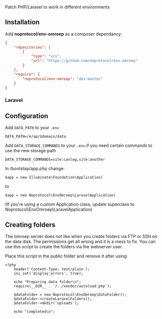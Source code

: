 Patch PHP/Laravel to work in different environments

## Installation

Add **noprotocol/env-omroep** as a composer dependancy:

```json
{
    "repositories": [
        {
            "type": "vcs",
            "url": "https://github.com/noprotocol/env-omroep"
        }
    ],
    "require": {
        "noprotocol/env-omroep": "dev-master"
    }
}
```
### Laravel

## Configuration

Add `DATA_PATH` to your `.env`

```
DATA_PATH=/e/ap/$domain/data
```

Add `DATA_STORAGE_COMMANDS` to your `.env` if you need certain commands to use the new storage path

```
DATA_STORAGE_COMMANDS=site:canlog,site:another
```

In /bootstap/app.php change:
```
$app = new Illuminate\Foundation\Application(
```
to
```
$app = new Noprotocol\EnvOmroep\LaravelApplication(
```
(If you're using a custom Application class, update superclass to Noprotocol\EnvOmroep\LaravelApplication)

## Creating folders

The omroep server does not like when you create folders via FTP or SSH on the data disk. The permissions get all wrong and it is a mess to fix.
You can use this script to create the folders via the webserver user.

Place this script in the public folder and remove it after using:

```
<?php
    header('Content-Type: text/plain');
    ini_set('display_errors', true);

    echo "Preparing data folder\n";
    require(__DIR__ . '/../vendor/autoload.php');

    $dataFolder = new Noprotocol\EnvOmroep\DataFolder();
    $dataFolder->createLaravelFolders();
    $dataFolder->mkdir('uploads');

    echo "completed\n";
```